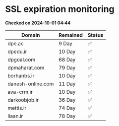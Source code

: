 # SSL expiration monitoring

**Checked on 2024-10-01 04:44**

| Domain | Remained | Status       |
|--------|----------|--------------|
| dpe.ac     | 9 Day   | ✅ |
| dpedu.ir     | 10 Day   | ✅ |
| dpgoal.com     | 68 Day   | ✅ |
| dpmaharat.com     | 79 Day   | ✅ |
| borhanbs.ir     | 10 Day   | ✅ |
| danesh-online.com     | 11 Day   | ✅ |
| ava-crm.ir     | 10 Day   | ✅ |
| darkoobjob.ir     | 36 Day   | ✅ |
| mettis.ir     | 74 Day   | ✅ |
| liaan.ir     | 78 Day   | ✅ |
